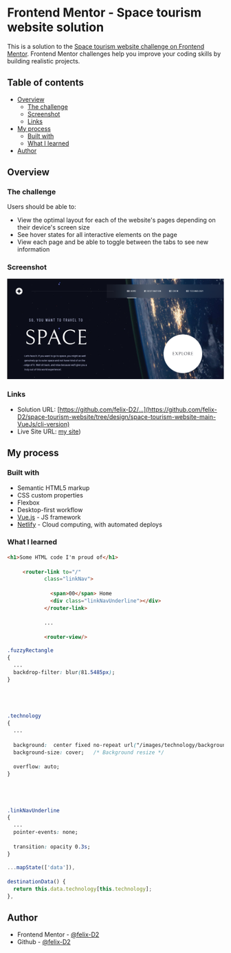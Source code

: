 # Frontend Mentor - Space tourism website solution

This is a solution to the [Space tourism website challenge on Frontend Mentor](https://www.frontendmentor.io/challenges/space-tourism-multipage-website-gRWj1URZ3). Frontend Mentor challenges help you improve your coding skills by building realistic projects. 


## Table of contents

- [Overview](#overview)
  - [The challenge](#the-challenge)
  - [Screenshot](#screenshot)
  - [Links](#links)
- [My process](#my-process)
  - [Built with](#built-with)
  - [What I learned](#what-i-learned)
- [Author](#author)


## Overview

### The challenge

Users should be able to:

- View the optimal layout for each of the website's pages depending on their device's screen size
- See hover states for all interactive elements on the page
- View each page and be able to toggle between the tabs to see new information


### Screenshot

![](cli-version/screenshot.png)


### Links

- Solution URL: [https://github.com/felix-D2/...](https://github.com/felix-D2/space-tourism-website/tree/design/space-tourism-website-main-VueJs/cli-version)
- Live Site URL: [my site](https://space-tourism-website-felix.netlify.app))


## My process

### Built with

- Semantic HTML5 markup
- CSS custom properties
- Flexbox
- Desktop-first workflow
- [Vue.js](https://vuejs.org/) - JS framework
- [Netlify](https://www.netlify.com/) - Cloud computing, with automated deploys


### What I learned

```html
<h1>Some HTML code I'm proud of</h1>

     <router-link to="/"
            class="linkNav"> 

              <span>00</span> Home
              <div class="linkNavUnderline"></div>
            </router-link>
            
            ...
            
            <router-view/>
```
```css
.fuzzyRectangle
{
  ...
  backdrop-filter: blur(81.5485px);
}




.technology 
{
  ...

  background:  center fixed no-repeat url("/images/technology/background-technology-desktop.jpg");
  background-size: cover;   /* Background resize */

  overflow: auto;
}




.linkNavUnderline
{
  ...
  pointer-events: none;

  transition: opacity 0.3s;
}
```
```js
...mapState(['data']),

destinationData() {
  return this.data.technology[this.technology];
},

```


## Author

- Frontend Mentor - [@felix-D2](https://www.frontendmentor.io/profile/felix-D2)
- Github - [@felix-D2](https://github.com/felix-D2)


